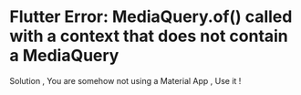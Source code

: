 # Flutter Error: MediaQuery.of() called with a context that does not contain a MediaQuery

Solution , You are somehow not using a Material App , Use it !